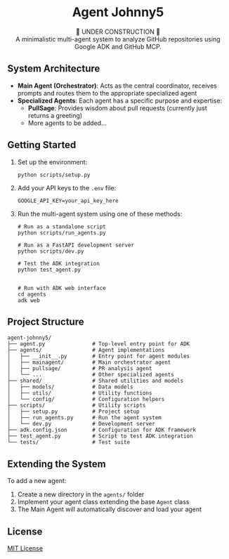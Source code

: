 # <div align="center">Agent Johnny5</div>

<div align="center">
    🚧 UNDER CONSTRUCTION 🚧  
</div>

<div align="center">
    A minimalistic multi-agent system to analyze GitHub repositories using Google ADK and GitHub MCP.
</div>



## System Architecture

-   **Main Agent (Orchestrator)**: Acts as the central coordinator, receives prompts and routes them to the appropriate specialized agent
-   **Specialized Agents**: Each agent has a specific purpose and expertise:
    -   **PullSage**: Provides wisdom about pull requests (currently just returns a greeting)
    -   More agents to be added...

## Getting Started

1. Set up the environment:

    ```
    python scripts/setup.py
    ```

2. Add your API keys to the `.env` file:

    ```
    GOOGLE_API_KEY=your_api_key_here
    ```

3. Run the multi-agent system using one of these methods:

    ```
    # Run as a standalone script
    python scripts/run_agents.py

    # Run as a FastAPI development server
    python scripts/dev.py

    # Test the ADK integration
    python test_agent.py


    # Run with ADK web interface
    cd agents
    adk web
    ```

## Project Structure

```
agent-johnny5/
├── agent.py               # Top-level entry point for ADK
├── agents/                # Agent implementations
│   ├── __init__.py        # Entry point for agent modules
│   ├── mainagent/         # Main orchestrator agent
│   ├── pullsage/          # PR analysis agent
│   └── ...                # Other specialized agents
├── shared/                # Shared utilities and models
│   ├── models/            # Data models
│   ├── utils/             # Utility functions
│   └── config/            # Configuration helpers
├── scripts/               # Utility scripts
│   ├── setup.py           # Project setup
│   ├── run_agents.py      # Run the agent system
│   └── dev.py             # Development server
├── adk.config.json        # Configuration for ADK framework
├── test_agent.py          # Script to test ADK integration
└── tests/                 # Test suite
```

## Extending the System

To add a new agent:

1. Create a new directory in the `agents/` folder
2. Implement your agent class extending the base `Agent` class
3. The Main Agent will automatically discover and load your agent

## License

[MIT License](LICENSE)
